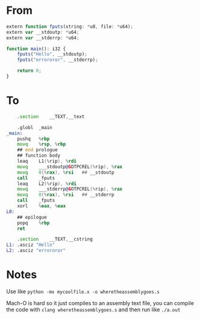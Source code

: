 # From

```ts
extern function fputs(string: *u8, file: *u64);
extern var __stdoutp: *u64;
extern var __stderrp: *u64;

function main(): i32 {
    fputs("Hello", __stdoutp);
    fputs("errororor", __stderrp);

    return 0;
}
```

# To

```asm
	.section	__TEXT,__text

	.globl	_main
_main:
	pushq	%rbp
	movq	%rsp, %rbp
	## end prologue
	## function body
	leaq	L1(%rip), %rdi
	movq	___stdoutp@GOTPCREL(%rip), %rax
	movq	0(%rax), %rsi	## __stdoutp
	call	_fputs
	leaq	L2(%rip), %rdi
	movq	___stderrp@GOTPCREL(%rip), %rax
	movq	0(%rax), %rsi	## __stderrp
	call	_fputs
	xorl	%eax, %eax
L0:
	## epilogue
	popq	%rbp
	ret

	.section	__TEXT,__cstring
L1:	.asciz "Hello"
L2:	.asciz "errororor"
```

# Notes

Use like `python -mx mycoolfile.x -o wheretheassemblygoes.s`

Mach-O is hard so it just compiles to an assembly text file, you can compile the code with `clang wheretheassemblygoes.s` and then run like `./a.out`
